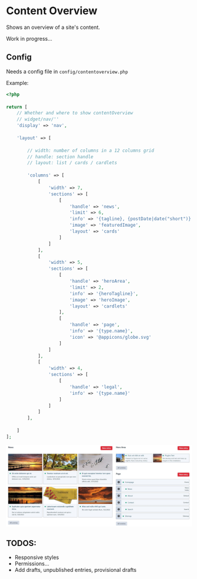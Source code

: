 # Content Overview

Shows an overview of a site's content.

Work in progress...

## Config

Needs a config file in `config/contentoverview.php`

Example:

```php
<?php

return [
    // Whether and where to show contentOverview
    // widget/nav/''
    'display' => 'nav',

    'layout' => [

        // width: number of columns in a 12 columns grid
        // handle: section handle
        // layout: list / cards / cardlets
        
        'columns' => [
            [
                'width' => 7,
                'sections' => [
                    [
                        'handle' => 'news',
                        'limit' => 6,
                        'info' => '{tagline}, {postDate|date("short")}',
                        'image' => 'featuredImage',
                        'layout' => 'cards'
                    ]
                ]
            ],
            [
                'width' => 5,
                'sections' => [
                    [
                        'handle' => 'heroArea',
                        'limit' => 2,
                        'info' => '{heroTagline}',
                        'image' => 'heroImage',
                        'layout' => 'cardlets'
                    ],
                    [
                        'handle' => 'page',
                        'info' => '{type.name}',
                        'icon' => '@appicons/globe.svg'
                    ]
                ]
            ],
            [
                'width' => 4,
                'sections' => [
                    [
                        'handle' => 'legal',
                        'info' => '{type.name}'
                    ]
                ]
            ]
        ],

    ]
];
```

![screenshot](/images/screenshot1.jpg)

## TODOS:

* Responsive styles
* Permissions...
* Add drafts, unpublished entries, provisional drafts